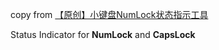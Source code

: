 copy from [【原创】小键盘NumLock状态指示工具][1]


Status Indicator for **NumLock** and **CapsLock**

  [1]: http://www.cnblogs.com/laozuan/p/3375618.html

